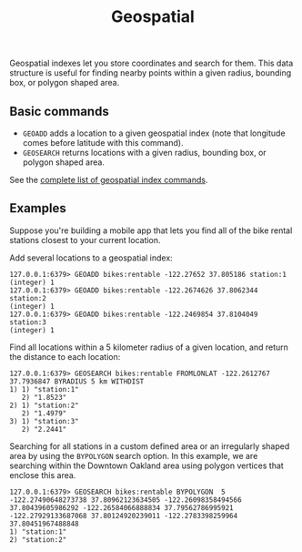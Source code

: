 ﻿---
title: "Geospatial"
description: >
    Introduction to the Valkey Geospatial data type
---

Geospatial indexes let you store coordinates and search for them.
This data structure is useful for finding nearby points within a given radius, bounding box, or polygon shaped area.

## Basic commands

* `GEOADD` adds a location to a given geospatial index (note that longitude comes before latitude with this command).
* `GEOSEARCH` returns locations with a given radius, bounding box, or polygon shaped area.

See the [complete list of geospatial index commands](../commands/#geo).


## Examples

Suppose you're building a mobile app that lets you find all of the bike rental stations closest to your current location.

Add several locations to a geospatial index:
```
127.0.0.1:6379> GEOADD bikes:rentable -122.27652 37.805186 station:1
(integer) 1
127.0.0.1:6379> GEOADD bikes:rentable -122.2674626 37.8062344 station:2
(integer) 1
127.0.0.1:6379> GEOADD bikes:rentable -122.2469854 37.8104049 station:3
(integer) 1
```

Find all locations within a 5 kilometer radius of a given location, and return the distance to each location:
```
127.0.0.1:6379> GEOSEARCH bikes:rentable FROMLONLAT -122.2612767 37.7936847 BYRADIUS 5 km WITHDIST
1) 1) "station:1"
   2) "1.8523"
2) 1) "station:2"
   2) "1.4979"
3) 1) "station:3"
   2) "2.2441"
```

Searching for all stations in a custom defined area or an irregularly shaped area by using the `BYPOLYGON` search option.
In this example, we are searching within the Downtown Oakland area using polygon vertices that enclose this area.

```
127.0.0.1:6379> GEOSEARCH bikes:rentable BYPOLYGON  5 -122.27490648273738 37.80962123634505 -122.26098358494566 37.80439605986292 -122.26584066888834 37.79562786995921 -122.27929133687068 37.80124920239011 -122.2783398259964 37.80451967488848
1) "station:1"
2) "station:2"
```
